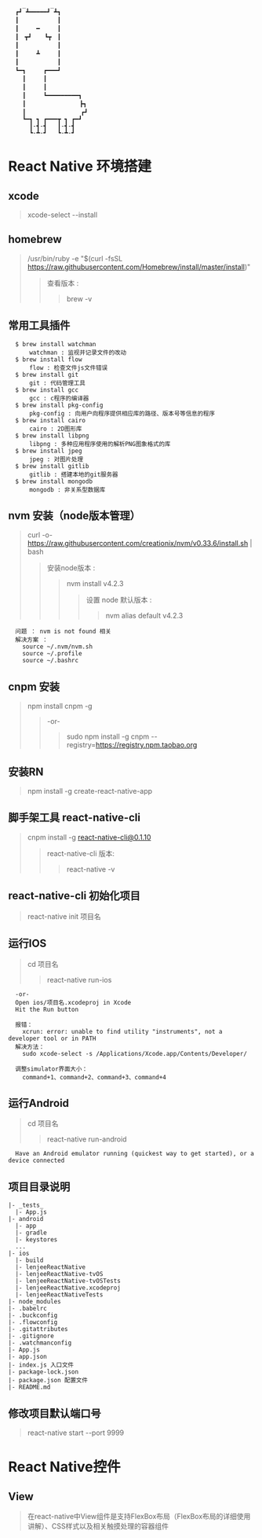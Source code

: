 ```
    _       _
  ┏┛ ┻━━━━━┛ ┻┓     
  ┃　　　　　　 ┃            
  ┃　　　━　　　┃               
  ┃　┳┛　  ┗┳　┃           
  ┃　　　　　　 ┃            
  ┃　　　┻　　　┃             
  ┃　　　　　　 ┃         
  ┗━┓　　　┏━━━┛              
    ┃　　　┃         
    ┃　　　┃               
    ┃　　　┗━━━━━━━━━┓          
    ┃　　            ┣┓       
    ┃　              ┏┛       
    ┗━┓ ┓ ┏━━━┳ ┓ ┏━┛           
      ┃-┫-┫   ┃-┫-┫         
      ┗-┻-┛   ┗-┻-┛   
```

# React Native 环境搭建

## xcode
> xcode-select --install

## homebrew
> /usr/bin/ruby -e "$(curl -fsSL https://raw.githubusercontent.com/Homebrew/install/master/install)"
>> 查看版本 :
>>> brew -v

## 常用工具插件

```
  $ brew install watchman
      watchman : 监视并记录文件的改动
  $ brew install flow
      flow : 检查文件js文件错误
  $ brew install git
      git : 代码管理工具
  $ brew install gcc
      gcc : c程序的编译器
  $ brew install pkg-config
      pkg-config : 向用户向程序提供相应库的路径、版本号等信息的程序
  $ brew install cairo
      cairo : 2D图形库
  $ brew install libpng
      libpng : 多种应用程序使用的解析PNG图象格式的库
  $ brew install jpeg
      jpeg : 对图片处理
  $ brew install gitlib
      gitlib : 搭建本地的git服务器
  $ brew install mongodb
      mongodb : 非关系型数据库
```

## nvm 安装（node版本管理）
> curl -o- https://raw.githubusercontent.com/creationix/nvm/v0.33.6/install.sh | bash
>> 安装node版本 :
>>> nvm install v4.2.3
>>>> 设置 node 默认版本 :
>>>>>  nvm alias default v4.2.3
```
  问题 ： nvm is not found 相关
  解决方案 ：
    source ~/.nvm/nvm.sh
    source ~/.profile
    source ~/.bashrc
```

## cnpm 安装
> npm install cnpm -g
>> -or-
>>> sudo npm install -g cnpm --registry=https://registry.npm.taobao.org

## 安装RN
> npm install -g create-react-native-app


## 脚手架工具 react-native-cli
> cnpm install -g react-native-cli@0.1.10
>> react-native-cli 版本:
>>> react-native -v  

## react-native-cli 初始化项目
> react-native init 项目名

## 运行IOS
> cd 项目名
  >> react-native run-ios
```
  -or-
  Open ios/项目名.xcodeproj in Xcode
  Hit the Run button

  报错：
    xcrun: error: unable to find utility "instruments", not a developer tool or in PATH
  解决方法：
    sudo xcode-select -s /Applications/Xcode.app/Contents/Developer/

  调整simulator界面大小：
    command+1、command+2、command+3、command+4

```

## 运行Android
> cd 项目名
>> react-native run-android
```
  Have an Android emulator running (quickest way to get started), or a device connected
```

## 项目目录说明
```
|- _tests_
  |- App.js
|- android
  |- app
  |- gradle
  |- keystores
  ...
|- ios
  |- build
  |- lenjeeReactNative
  |- lenjeeReactNative-tvOS
  |- lenjeeReactNative-tvOSTests
  |- lenjeeReactNative.xcodeproj
  |- lenjeeReactNativeTests
|- node_modules
|- .babelrc
|- .buckconfig
|- .flowconfig
|- .gitattributes
|- .gitignore
|- .watchmanconfig
|- App.js
|- app.json
|- index.js 入口文件
|- package-lock.json
|- package.json 配置文件
|- README.md
```

## 修改项目默认端口号
> react-native start --port 9999


# React Native控件
## View
  > 在react-native中View组件是支持FlexBox布局（FlexBox布局的详细使用讲解）、CSS样式以及相关触摸处理的容器组件


























#
